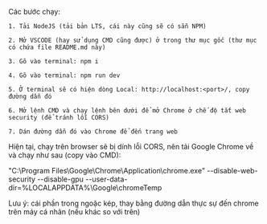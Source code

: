 Các bước chạy:

    1. Tải NodeJS (tải bản LTS, cái này cũng sẽ có sẵn NPM)

    2. Mở VSCODE (hay sử dụng CMD cũng được) ở trong thư mục gốc (thư mục có chứa file README.md này)

    3. Gõ vào terminal: npm i

    4. Gõ vào terminal: npm run dev

    5. Ở terminal sẽ có hiện dòng Local: http://localhost:<port>/, copy đường dẫn đó

    6. Mở lệnh CMD và chạy lệnh bên dưới để mở Chrome ở chế độ tắt web security (để tránh lỗi CORS)

    7. Dán đường dẫn đó vào Chrome để đến trang web

Hiện tại, chạy trên browser sẽ bị dính lỗi CORS, nên tải Google Chrome về và chạy như sau (copy vào CMD):

"C:\Program Files\Google\Chrome\Application\chrome.exe" --disable-web-security --disable-gpu --user-data-dir=%LOCALAPPDATA%\Google\chromeTemp

Lưu ý: cái phần trong ngoặc kép, thay bằng đường dẫn thực sự đến chrome trên máy cá nhân (nếu khác so với trên)
